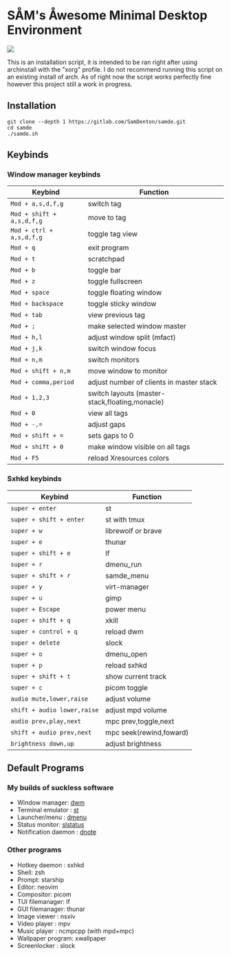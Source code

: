# SÅM's Åwesome Minimal Desktop Environment
<img src="https://gitlab.com/SamDenton/screenshots/-/raw/master/screenshot.jpg">

This is an installation script, it is intended to be ran right after using archinstall with the "xorg" profile. I do not recommend running this script on an existing install of arch. As of right now the script works perfectly fine however this project still a work in progress.

## Installation
```
git clone --depth 1 https://gitlab.com/SamDenton/samde.git
cd samde
./samde.sh
```
## Keybinds

### Window manager keybinds
| Keybind                   | Function                                             |
|---------------------------|------------------------------------------------------|
| `Mod + a,s,d,f,g`         |  switch tag                                          |
| `Mod + shift + a,s,d,f,g` |  move to tag                                         |
| `Mod + ctrl + a,s,d,f,g`  |  toggle tag view                                     |
| `Mod + q`                 |  exit program                                        |
| `Mod + t`                 |  scratchpad                                          |
| `Mod + b`                 |  toggle bar                                          |
| `Mod + z`                 |  toggle fullscreen                                   |
| `Mod + space`             |  toggle floating window                              |
| `Mod + backspace`         |  toggle sticky window                                |
| `Mod + tab`               |  view previous tag                                   |
| `Mod + ;`                 |  make selected window master                         |
| `Mod + h,l`               |  adjust window split (mfact)                         |
| `Mod + j,k`               |  switch window focus                                 |
| `Mod + n,m`               |  switch monitors                                     |
| `Mod + shift + n,m`       |  move window to monitor                              |
| `Mod + comma,period`      |  adjust number of clients in master stack            |
| `Mod + 1,2,3`             |  switch layouts (master-stack,floating,monacle)      |
| `Mod + 0`                 |  view all tags                                       |
| `Mod + -,=`               |  adjust gaps                                         |
| `Mod + shift + =`         |  sets gaps to 0                                      |
| `Mod + shift + 0`         |  make window visible on all tags                     |
| `Mod + F5`                |  reload Xresources colors                            |

### Sxhkd keybinds
|Keybind                                  | Function                 |
|-----------------------------------------|--------------------------|
|`super + enter`                          | st                       |
|`super + shift + enter`                  | st with tmux             |
|`super + w`                              | librewolf or brave       |
|`super + e`                              | thunar                   |
|`super + shift + e`                      | lf                       |
|`super + r`                              | dmenu\_run               |
|`super + shift + r`                      | samde\_menu              |
|`super + y`                              | virt-manager             |
|`super + u`                              | gimp                     |
|`super + Escape`                         | power menu               |
|`super + shift + q`                      | xkill                    |
|`super + control + q`                    | reload dwm               |
|`super + delete`                         | slock                    |
|`super + o`                              | dmenu\_open              |
|`super + p`                              | reload sxhkd             |
|`super + shift + t`                      | show current track       |
|`super + c`                              | picom toggle             |
|`audio mute,lower,raise`                 | adjust volume            |
|`shift + audio lower,raise`              | adjust mpd volume        |
|`audio prev,play,next`                   | mpc prev,toggle,next     |
|`shift + audio prev,next`                | mpc seek(rewind,foward)  |
|`brightness down,up`                     | adjust brightness        |


## Default Programs

### My builds of suckless software 
- Window manager: [dwm](https://gitlab.com/SamDenton/dwm)
- Terminal emulator : [st](https://gitlab.com/SamDenton/st)
- Launcher/menu : [dmenu](https://gitlab.com/SamDenton/dmenu)
- Status monitor: [slstatus](https://gitlab.com/SamDenton/slstatus)
- Notification daemon : [dnote](https://gitlab.com/SamDenton/dnote)

### Other programs
- Hotkey daemon : sxhkd
- Shell: zsh
- Prompt: starship
- Editor: neovim
- Compositor: picom
- TUI filemanager: lf
- GUI filemanager: thunar
- Image viewer : nsxiv
- Video player : mpv
- Music player : ncmpcpp (with mpd+mpc)
- Wallpaper program: xwallpaper
- Screenlocker : slock
